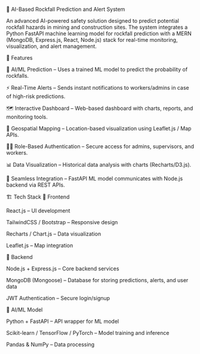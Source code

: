 🚧 AI-Based Rockfall Prediction and Alert System

An advanced AI-powered safety solution designed to predict potential rockfall hazards in mining and construction sites. The system integrates a Python FastAPI machine learning model for rockfall prediction with a MERN (MongoDB, Express.js, React, Node.js) stack for real-time monitoring, visualization, and alert management.

📌 Features

🔮 AI/ML Prediction – Uses a trained ML model to predict the probability of rockfalls.

⚡ Real-Time Alerts – Sends instant notifications to workers/admins in case of high-risk predictions.

🗺️ Interactive Dashboard – Web-based dashboard with charts, reports, and monitoring tools.

📍 Geospatial Mapping – Location-based visualization using Leaflet.js / Map APIs.

👨‍💻 Role-Based Authentication – Secure access for admins, supervisors, and workers.

📊 Data Visualization – Historical data analysis with charts (Recharts/D3.js).

🔗 Seamless Integration – FastAPI ML model communicates with Node.js backend via REST APIs.

🏗️ Tech Stack
🔹 Frontend

React.js – UI development

TailwindCSS / Bootstrap – Responsive design

Recharts / Chart.js – Data visualization

Leaflet.js – Map integration

🔹 Backend

Node.js + Express.js – Core backend services

MongoDB (Mongoose) – Database for storing predictions, alerts, and user data

JWT Authentication – Secure login/signup

🔹 AI/ML Model

Python + FastAPI – API wrapper for ML model

Scikit-learn / TensorFlow / PyTorch – Model training and inference

Pandas & NumPy – Data processing
